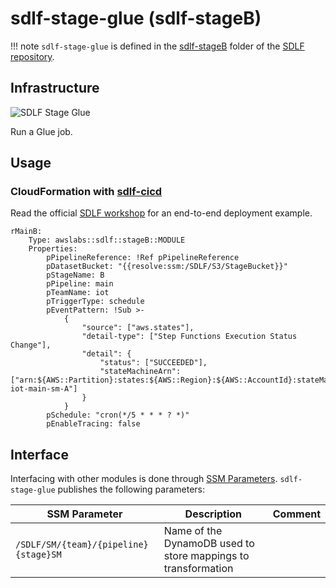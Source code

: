 # sdlf-stage-glue (sdlf-stageB)

!!! note
    `sdlf-stage-glue` is defined in the [sdlf-stageB](https://github.com/awslabs/aws-serverless-data-lake-framework/tree/main/sdlf-stageB) folder of the [SDLF repository](https://github.com/awslabs/aws-serverless-data-lake-framework).

## Infrastructure

![SDLF Stage Glue](../_static/sdlf-stage-glue.png)

Run a Glue job.

## Usage

### CloudFormation with [sdlf-cicd](cicd.md)

Read the official [SDLF workshop](https://sdlf.workshop.aws/) for an end-to-end deployment example.

```
rMainB:
    Type: awslabs::sdlf::stageB::MODULE
    Properties:
        pPipelineReference: !Ref pPipelineReference
        pDatasetBucket: "{{resolve:ssm:/SDLF/S3/StageBucket}}"
        pStageName: B
        pPipeline: main
        pTeamName: iot
        pTriggerType: schedule
        pEventPattern: !Sub >-
            {
                "source": ["aws.states"],
                "detail-type": ["Step Functions Execution Status Change"],
                "detail": {
                    "status": ["SUCCEEDED"],
                    "stateMachineArn": ["arn:${AWS::Partition}:states:${AWS::Region}:${AWS::AccountId}:stateMachine:sdlf-iot-main-sm-A"]
                }
            }
        pSchedule: "cron(*/5 * * * ? *)"
        pEnableTracing: false
```

## Interface

Interfacing with other modules is done through [SSM Parameters](https://docs.aws.amazon.com/systems-manager/latest/userguide/systems-manager-parameter-store.html). `sdlf-stage-glue` publishes the following parameters:

| SSM Parameter                                        | Description                                                      | Comment                                      |
| ---------------------------------------------------- | ---------------------------------------------------------------- | -------------------------------------------- |
| `/SDLF/SM/{team}/{pipeline}{stage}SM`                | Name of the DynamoDB used to store mappings to transformation    |                                              |
